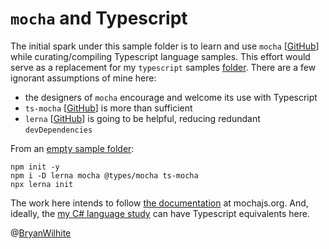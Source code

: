 # `mocha` and Typescript

The initial spark under this sample folder is to learn and use `mocha` [[GitHub](https://github.com/mochajs/mocha)] while curating/compiling Typescript language samples. This effort would serve as a replacement for my `typescript` samples [folder](https://github.com/BryanWilhite/nodejs/tree/c35ac755fe024bf9b813a3c375a5ec8fdb990623/typescript). There are a few ignorant assumptions of mine here:

- the designers of `mocha` encourage and welcome its use with Typescript
- `ts-mocha` [[GitHub](https://github.com/piotrwitek/ts-mocha)] is more than sufficient
- `lerna` [[GitHub](https://github.com/lerna/lerna#readme)] is going to be helpful, reducing redundant `devDependencies`

From an [empty sample folder](../mocha-and-typescript):

```console
npm init -y
npm i -D lerna mocha @types/mocha ts-mocha
npx lerna init
```

The work here intends to follow [the documentation](https://mochajs.org/#installation) at mochajs.org. And, ideally, the [my C# language study](https://github.com/BryanWilhite/LinqPad) can have Typescript equivalents here.

@[BryanWilhite](https://twitter.com/BryanWilhite)
